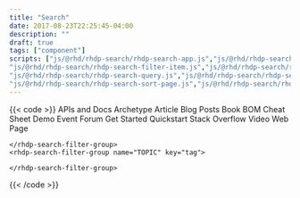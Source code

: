 ```yaml
---
title: "Search"
date: 2017-08-23T22:25:45-04:00
description: ""
draft: true
tags: ["component"]
scripts: ["js/@rhd/rhdp-search/rhdp-search-app.js","js/@rhd/rhdp-search/rhdp-search-box.js","js/@rhd/rhdp-search/rhdp-search-filter-group.js",
"js/@rhd/rhdp-search/rhdp-search-filter-item.js","js/@rhd/rhdp-search/rhdp-search-filters.js","js/@rhd/rhdp-search/rhdp-search-onebox.js",
"js/@rhd/rhdp-search/rhdp-search-query.js","js/@rhd/rhdp-search/rhdp-search-result-count.js","js/@rhd/rhdp-search/rhdp-search-result.js","js/@rhd/rhdp-search/rhdp-search-results.js",
"js/@rhd/rhdp-search/rhdp-search-sort-page.js","js/@rhd/rhdp-search/rhdp-search-url.js"]
---
```


{{< code >}}<rhdp-search-app url="https://dcp2.jboss.org/v2/rest/search/developer_materials">
<rhdp-search-box slot="query"></rhdp-search-box>
<rhdp-search-filters title="Filter By" slot="filters">
    <rhdp-search-filter-group name="CONTENT TYPE" key="type">
        <rhdp-search-filter-item slot="primary" group="type" key="apidocs" value="rht_website,rht_apidocs" type="apidocs" name="APIs and Docs">APIs and Docs</rhdp-search-filter-item>
        <rhdp-search-filter-item slot="primary" group="type" key="archetype" value="jbossdeveloper_archetype" type="jbossdeveloper_archetype" name="Archetype">Archetype</rhdp-search-filter-item>
        <rhdp-search-filter-item slot="primary" group="type" key="article" value="article,solution" type="rhd_knowledgebase_article,rhd_knowledgebase_solution" name="Article">Article</rhdp-search-filter-item>
        <rhdp-search-filter-item slot="primary" group="type" key="blogpost" value="blogpost" type="jbossorg_blog" name="Blog Posts">Blog Posts</rhdp-search-filter-item>
        <rhdp-search-filter-item slot="primary" group="type" key="book" value="book" type="jbossorg_book" name="Book">Book</rhdp-search-filter-item>
        <rhdp-search-filter-item group="type" key="bom" value="jbossdeveloper_bom" type="jbossdeveloper_bom" name="BOM">BOM</rhdp-search-filter-item>
        <rhdp-search-filter-item group="type" key="cheatsheet" value="cheatsheet" type="jbossdeveloper_cheatsheet" name="Cheat Sheet">Cheat Sheet</rhdp-search-filter-item>
        <rhdp-search-filter-item group="type" key="demo" value="demo" type="jbossdeveloper_demo" name="Demo">Demo</rhdp-search-filter-item>
        <rhdp-search-filter-item group="type" key="event" value="jbossdeveloper_event" type="jbossdeveloper_event" name="Event">Event</rhdp-search-filter-item>
        <rhdp-search-filter-item group="type" key="forum" value="jbossorg_sbs_forum" type="jbossorg_sbs_forum" name="Forum">Forum</rhdp-search-filter-item>
        <rhdp-search-filter-item group="type" key="get-started" value="jbossdeveloper_example" type="jbossdeveloper_example" name="Get Started">Get Started</rhdp-search-filter-item>
        <rhdp-search-filter-item group="type" key="quickstart" value="quickstart" type="jbossdeveloper_quickstart" name="Quickstart">Quickstart</rhdp-search-filter-item>
        <rhdp-search-filter-item group="type" key="stackoverflow" value="stackoverflow_thread" type="stackoverflow_question" name="Stack Overflow">Stack Overflow</rhdp-search-filter-item>
        <rhdp-search-filter-item group="type" key="video" value="video" type="jbossdeveloper_vimeo,jbossdeveloper_youtube" name="Video">Video</rhdp-search-filter-item>
        <rhdp-search-filter-item group="type" key="webpage" value="webpage" type="rhd_website" name="Web Page">Web Page</rhdp-search-filter-item>
    </rhdp-search-filter-group>
    <rhdp-search-filter-group name="PRODUCT" key="project">

    </rhdp-search-filter-group>
    <rhdp-search-filter-group name="TOPIC" key="tag">

    </rhdp-search-filter-group>
</rhdp-search-filters>
<rhdp-search-filters type="active" title="Active Filters:"></rhdp-search-filters>
<rhdp-search-result-count></rhdp-search-result-count>
<rhdp-search-sort-page></rhdp-search-sort-page>
<rhdp-search-onebox url="../../json/onebox.json"></rhdp-search-onebox>
<rhdp-search-results></rhdp-search-results>
<rhdp-search-query url="https://dcp2.jboss.org/v2/rest/search/developer_materials"></rhdp-search-query>
</rhdp-search-app>
<a href="#top" id="scroll-to-top"></a>{{< /code >}}